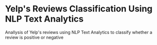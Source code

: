 # Yelp's Reviews Classification Using NLP Text Analytics
Anallysis of Yelp's reviews using NLP Text Analytics to classify whether a review is positive or negative
